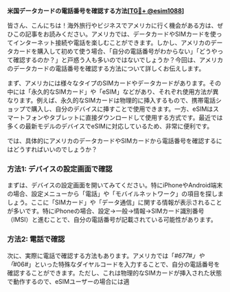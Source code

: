 **米国データカードの電話番号を確認する方法[[TG💪+ @esim1088](https://t.me/s/esim1088)]**

皆さん、こんにちは！海外旅行やビジネスでアメリカに行く機会がある方は、ぜひこの記事をお読みください。アメリカでは、データカードやSIMカードを使ってインターネット接続や電話を楽しむことができます。しかし、アメリカのデータカードを購入して初めて使う場合、「自分の電話番号がわからない」「どうやって確認するのか？」と戸惑う人も多いのではないでしょうか？今回は、アメリカのデータカードの電話番号を確認する方法について詳しくお伝えします。

まず、アメリカには様々なタイプのSIMカードやデータカードがあります。その中には「永久的なSIMカード」や「eSIM」などがあり、それぞれ使用方法が異なります。例えば、永久的なSIMカードは物理的に挿入するもので、携帯電話ショップで購入し、自分のデバイスに挿すことで使用できます。一方、eSIMはスマートフォンやタブレットに直接ダウンロードして使用する方式です。最近では多くの最新モデルのデバイスでeSIMに対応しているため、非常に便利です。

では、具体的にアメリカのデータカードやSIMカードから電話番号を確認するにはどうすればいいのでしょうか？

### 方法1: デバイスの設定画面で確認

まずは、デバイスの設定画面を開いてみてください。特にiPhoneやAndroid端末の場合、設定メニューから「電話」や「モバイルネットワーク」の項目を探しましょう。ここに「SIMカード」や「データ通信」に関する情報が表示されることが多いです。特にiPhoneの場合、設定→一般→情報→SIMカード識別番号（IMSI）と進むことで、自分の電話番号が記載されている可能性があります。

### 方法2: 電話で確認

次に、実際に電話で確認する方法もあります。アメリカでは「*#677#」や「*#06#」といった特殊なダイヤルコードを入力することで、自分の電話番号を確認することができます。ただし、これは物理的なSIMカードが挿入された状態で動作するので、eSIMユーザーの場合には適